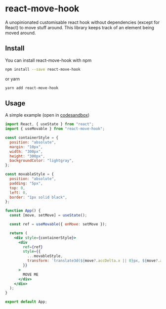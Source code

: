 # react-move-hook

A unopinionated customisable react hook without dependencies (except for React) to move stuff around. This library keeps track of an element being moved around.

## Install

You can install react-move-hook with npm

```bash
npm install --save react-move-hook
```

or  yarn
```bash
yarn add react-move-hook
```

## Usage

A simple example (open in [codesandbox](https://githubbox.com/Noterik/_user_/_project_/tree/_branch_/examples/basic))

```jsx
import React, { useState } from "react";
import { useMovable } from "react-move-hook";

const containerStyle = {
  position: "absolute",
  margin: "10px",
  width: "300px",
  height: "300px",
  backgroundColor: "lightgray",
};

const movableStyle = {
  position: "absolute",
  padding: "5px",
  top: 0,
  left: 0,
  border: "1px solid black",
};

function App() {
  const [move, setMove] = useState();

  const ref = useMovable({ onMove: setMove });

  return (
    <div style={containerStyle}>
      <div
        ref={ref}
        style={{
          ...movableStyle,
          transform: `translate3d(${move?.accDelta.x || 0}px, ${move?.accDelta.y || 0}px, 0)`,
        }}
      >
        MOVE ME
      </div>
    </div>
  );
}

export default App;
```

